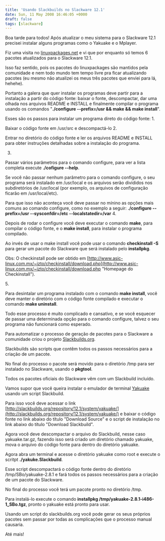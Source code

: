 ```yaml
---
title: 'Usando Slackbuilds no Slackware 12.1'
date: Sun, 11 May 2008 16:46:05 +0000
draft: false
tags: [slackware]
---
```

Boa tarde para todos! Após atualizar o meu sistema para o Slackware 12.1 precisei instalar alguns programas como o Yakuake e o Mplayer.

Fiz uma visita no [linuxpackages.net](http://www.linuxpackages.net/search_view.php?orderby=p_date&advance=DESC&ver=12.1 "Pacotes para o Slackware") e vi que por enquanto só temos 6 pacotes atualizados para o Slackware 12.1.

Isso faz sentido, pois os pacotes do linuxpackages são mantidos pela comunidade e nem todo mundo tem tempo livre pra ficar atualizando pacotes (eu mesmo não atualizei os meus três pacotes que enviei para lá, hehehe).

Portanto a galera que quer instalar os programas deve partir para a instalação a partir do código fonte: baixar o fonte, descompactar, dar uma olhada nos arquivos README e INSTALL e finalmente compilar o programa usando os comandos "**./configure --prefix=/usr && make && make install**".

Esses são os passos para instalar um programa direto do código fonte: 1.

Baixar o código fonte em /usr/src e descompactá-lo 2.

Entrar no diretório do código fonte e ler os arquivos README e INSTALL para obter instruções detalhadas sobre a instalação do programa.

3.

Passar vários parâmetros para o comando configure, para ver a lista completa execute **./cofigure --help**.

Se você não passar nenhum parâmetro para o comando configure, o seu programa será instalado em /usr/local e os arquivos serão divididos nos subdiretórios de /usr/local (por exemplo, os arquivos de configuração ficarão em /usr/local/etc).

Para que isso não aconteça você deve passar no mínino as opções mais comuns ao comando configure, como no exemplo a seguir: **./configure --prefix=/usr --sysconfdir=/etc --localstatedir=/var** 4\.

Depois de rodar o configure você deve executar o comando **make**, para compilar o código fonte, e o **make install**, para instalar o programa compilado.

Ao invés de usar o make install você pode usar o comando **checkinstall -S** para gerar um pacote do Slackware que será instalado pelo **installpkg**.

Obs: O checkinstall pode ser obtido em [http://www.asic-linux.com.mx/~izto/checkinstall/download.php](http://www.asic-linux.com.mx/~izto/checkinstall/download.php "Homepage do Checkinstall").

5\.

Para desintalar um programa instalado com o comando **make install**, você deve manter o diretório com o código fonte compilado e executar o comando **make uninstall**.

Todo esse processo é muito complicado e cansativo, e se você esquecer de passar uma determinada opção para o comando configure, talvez o seu programa não funcionará como esperado.

Para automatizar o processo de geração de pacotes para o Slackware a comunidade criou o projeto [Slackbuilds.org](http://slackbuilds.org "Página oficial do Slackbuilds").

Slackbuilds são scripts que contêm todos os passos necessários para a criação de um pacote.

No final do processo o pacote será movido para o diretório /tmp para ser instalado no Slackware, usando o **pkgtool**.

Todos os pacotes oficiais do Slackware vêm com um Slackbuild incluído.

Vamos supor que você queira instalar o emulador de terminal [Yakuake](http://yakuake.kde.org "Emulador de terminal") usando um script Slackbuild.

Para isso você deve acessar o link [http://slackbuilds.org/repository/12.1/system/yakuake/](http://slackbuilds.org/repository/12.1/system/yakuake/) e baixar o código fonte no link abaixo do título "Download Source" e o script de instalação no link abaixo do título "Download Slackbuild".

Agora você deve descompactar o arquivo do Slackbuild, nesse caso yakuake.tar.gz, fazendo isso será criado um diretório chamado yakuake, mova o arquivo do código fonte para dentro do diretório yakuake.

Agora abra um terminal e acesse o diretório yakuake como root e execute o scritpt **./yakuke.Slackbuild**.

Esse script descompactará o código fonte dentro do diretório /tmp/SBo/yakuake-2.8.1 e fará todos os passos necessários para a criação de um pacote do Slackware.

No final do processo você terá um pacote pronto no diretório /tmp.

Para instalá-lo execute o comando **installpkg /tmp/yakuake-2.8.1-i486-1_SBo.tgz**, pronto o yakuake está pronto para usar.

Usando um script do slackbuilds.org você pode gerar os seus próprios pacotes sem passar por todas as complicações que o processo manual causaria.

Até mais!